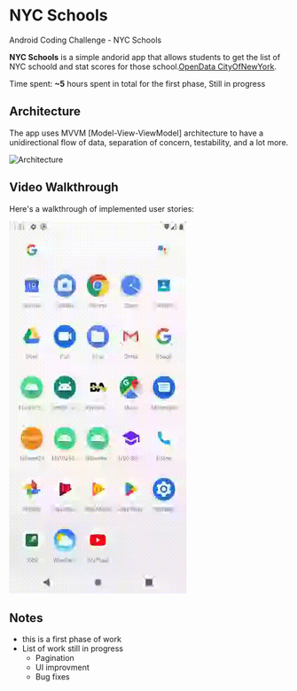 # NYC Schools
Android Coding Challenge - NYC Schools

**NYC Schools** is a simple andorid app that allows students to get the list of NYC schoold and stat scores for those school.[OpenData CityOfNewYork](https://opendata.cityofnewyork.us/).

Time spent: **~5** hours spent in total for the first phase, Still in progress

## Architecture
The app uses MVVM [Model-View-ViewModel] architecture to have a unidirectional flow of data, separation of concern, testability, and a lot more.

![Architecture](https://developer.android.com/topic/libraries/architecture/images/final-architecture.png)

## Video Walkthrough

Here's a walkthrough of implemented user stories:

![](https://github.com/tanmaythakar4/20230317-TanmayThakar-NYCSchools/blob/main/walkthrough.gif)


## Notes
- this is a first phase of work
- List of work still in progress
  - Pagination
  - UI improvment
  - Bug fixes
